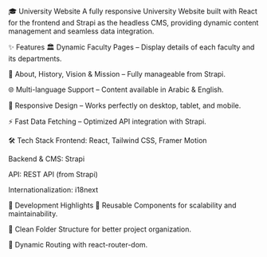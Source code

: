 🎓 University Website
A fully responsive University Website built with React for the frontend and Strapi as the headless CMS, providing dynamic content management and seamless data integration.

✨ Features
🏛 Dynamic Faculty Pages – Display details of each faculty and its departments.

📜 About, History, Vision & Mission – Fully manageable from Strapi.

🌐 Multi-language Support – Content available in Arabic & English.

📱 Responsive Design – Works perfectly on desktop, tablet, and mobile.

⚡ Fast Data Fetching – Optimized API integration with Strapi.

🛠 Tech Stack
Frontend: React, Tailwind CSS, Framer Motion

Backend & CMS: Strapi

API: REST API (from Strapi)

Internationalization: i18next

📌 Development Highlights
🧩 Reusable Components for scalability and maintainability.

📂 Clean Folder Structure for better project organization.

🔄 Dynamic Routing with react-router-dom.

